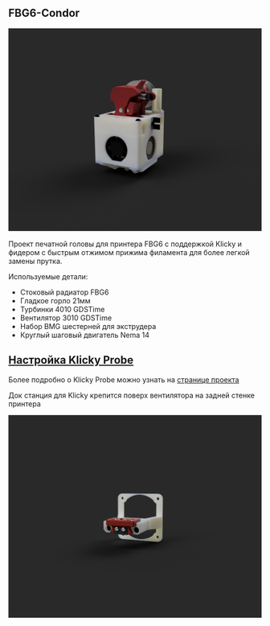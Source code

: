 ## FBG6-Condor

<img src="./PIC/pic1.png" alt="pic1" style="zoom:50%;" />

Проект печатной головы для принтера FBG6 с поддержкой Klicky и фидером с быстрым отжимом прижима филамента для более легкой замены прутка.

Используемые детали:
- Стоковый радиатор FBG6
- Гладкое горло 21мм
- Турбинки 4010 GDSTime
- Вентилятор 3010 GDSTime
- Набор BMG шестерней для экструдера
- Круглый шаговый двигатель Nema 14 

## [Настройка Klicky Probe](https://github.com/Chiffa-C3/FBG6-Condor/Klicky)

Более подробно о Klicky Probe можно узнать на [странице проекта](https://github.com/jlas1/Klicky-Probe/tree/main)

Док станция для Klicky крепится поверх вентилятора на задней стенке принтера

<img src="./PIC/pic6.png" alt="pic1" style="zoom:50%;" />